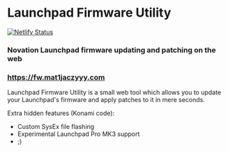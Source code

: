 # Launchpad Firmware Utility

[![Netlify Status](https://api.netlify.com/api/v1/badges/903cec3c-f36f-46c4-ad26-462392ebffbd/deploy-status)](https://app.netlify.com/sites/lp-firmware-utility/deploys)

### Novation Launchpad firmware updating and patching on the web

### https://fw.mat1jaczyyy.com

Launchpad Firmware Utility is a small web tool which allows you to update your Launchpad's firmware and apply patches to it in mere seconds.

Extra hidden features (Konami code):

* Custom SysEx file flashing
* Experimental Launchpad Pro MK3 support
* ;)
